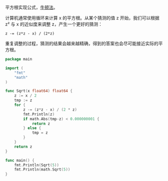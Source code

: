 平方根实现公式，[牛顿法](https://zh.wikipedia.org/wiki/牛顿法)。

计算机通常使用循环来计算 x 的平方根。从某个猜测的值 z 开始，我们可以根据 z² 与 x 的近似度来调整 z，产生一个更好的猜测：

```
z -= (z*z - x) / (2*z)
```

重复调整的过程，猜测的结果会越来越精确，得到的答案也会尽可能接近实际的平方根。

```go
package main

import (
	"fmt"
	"math"
)

func Sqrt(x float64) float64 {
	z := x / 2
	tmp := z
	for {
		z -= (z*z - x) / (2 * z)
		fmt.Println(z)
		if math.Abs(tmp-z) < 0.000000001 {
			return z
		} else {
			tmp = z
		}
	}
	return z
}

func main() {
	fmt.Println(Sqrt(5))
	fmt.Println(math.Sqrt(5))
}

```

